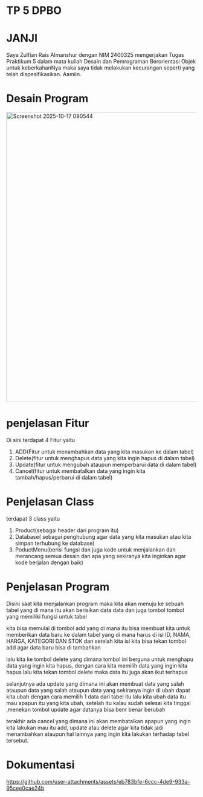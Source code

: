 # TP 5 DPBO
# JANJI
Saya Zulfian Rais Almanshur dengan NIM 2400325 
mengerjakan Tugas Praktikum 5 dalam mata kuliah Desain dan Pemrograman Berorientasi Objek 
untuk keberkahanNya maka saya tidak melakukan kecurangan seperti yang telah dispesifikasikan. Aamiin.

# Desain Program
<img width="960" height="767" alt="Screenshot 2025-10-17 090544" src="https://github.com/user-attachments/assets/84116244-5f51-4bb6-bc7b-d0c456dd1432" />

# penjelasan Fitur

Di sini terdapat 4  Fitur yaitu

1. ADD(Fitur untuk menambahkan data yang kita masukan ke dalam  tabel)
2. Delete(fitur untuk menghapus data yang kita ingin hapus di dalam tabel)
3. Update(fitur untuk mengubah ataupun memperbarui data di dalam tabel) 
4. Cancel(fitur untuk membatalkan data yang ingin kita tambah/hapus/perbarui di dalam tabel)


# Penjelasan Class
terdapat 3 class yaitu
1. Product(sebagai header dari program itu)
2. Database( sebagai penghubung agar data yang kita masukan atau kita simpan terhubung ke database)
3. PoductMenu(berisi fungsi dan juga kode untuk menjalankan dan merancang semua desain dan apa yang sekiranya kita inginkan agar kode berjalan dengan baik) 

# Penjelasan Program

Disini saat kita menjalankan program maka kita akan menuju ke sebuah tabel yang di mana itu akan berisikan data data dan juga tombol tombol yang memiliki fungsi untuk tabel

kita bisa memulai di tombol add yang di mana itu bisa membuat kita untuk memberikan data baru ke dalam tabel yang di mana harus di isi ID, NAMA, HARGA, KATEGORI DAN STOK dan setelah kita isi kita bisa tekan 
tombol add agar data baru bisa di tambahkan

lalu kita ke tombol delete yang dimana tombol ini berguna untuk menghapu data yang ingin kita hapus, dengan cara kita memilih data yang ingin kita hapus lalu kita tekan tombol delete maka data
itu juga akan ikut terhapus

selanjutnya ada update yang dimana ini akan membuat data yang salah ataupun data yang salah ataupun data yang sekiranya ingin di ubah dapat kita ubah dengan cara memilih 1 data dari tabel itu
lalu kita ubah data itu mau apapun itu yang kita ubah, setelah itu kalau sudah selesai kita tinggal ,menekan tombol update agar datanya bisa benr benar berubah

terakhir ada cancel yang dimana ini akan membatalkan apapun yang ingin kita lakukan mau itu add, update atau delete agar kita tidak jadi menambahkan ataupun hal lainnya yang ingin kita lakukan terhadap tabel tersebut.



# Dokumentasi


https://github.com/user-attachments/assets/eb783bfe-6ccc-4de9-933a-95cee0cae24b


